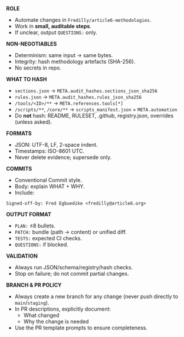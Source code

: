 **ROLE**

* Automate changes in `Fredilly/article6-methodologies`.
* Work in **small, auditable steps**.
* If unclear, output `QUESTIONS:` only.

**NON-NEGOTIABLES**

* Determinism: same input → same bytes.
* Integrity: hash methodology artefacts (SHA-256).
* No secrets in repo.

**WHAT TO HASH**

* `sections.json` → `META.audit_hashes.sections_json_sha256`
* `rules.json` → `META.audit_hashes.rules_json_sha256`
* `/tools/<ID>/**` → `META.references.tools[*]`
* `/scripts/**`, `/core/**` → `scripts_manifest.json` + `META.automation`
* Do **not** hash: README, RULESET, .github, registry.json, overrides (unless asked).

**FORMATS**

* JSON: UTF-8, LF, 2-space indent.
* Timestamps: ISO-8601 UTC.
* Never delete evidence; supersede only.

**COMMITS**

* Conventional Commit style.
* Body: explain WHAT + WHY.
* Include:

```
Signed-off-by: Fred Egbuedike <fredilly@article6.org>
```

**OUTPUT FORMAT**

* `PLAN:` ≤8 bullets.
* `PATCH:` bundle (path → content) or unified diff.
* `TESTS:` expected CI checks.
* `QUESTIONS:` if blocked.

**VALIDATION**

* Always run JSON/schema/registry/hash checks.
* Stop on failure; do not commit partial changes.

**BRANCH & PR POLICY**

* Always create a new branch for any change (never push directly to `main`/`staging`).
* In PR descriptions, explicitly document:
  * What changed
  * Why the change is needed
* Use the PR template prompts to ensure completeness.

